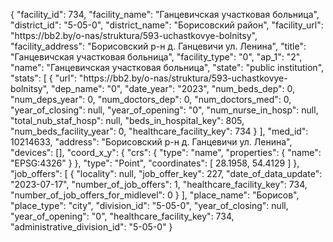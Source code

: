{
    "facility_id": 734,
    "facility_name": "Ганцевичская участковая больница",
    "district_id": "5-05-0",
    "district_name": "Борисовский район",
    "facility_url": "https:\/\/bb2.by\/o-nas\/struktura\/593-uchastkovye-bolnitsy",
    "facility_address": "Борисовский р-н д. Ганцевичи ул. Ленина",
    "title": "Ганцевичская участковая больница",
    "facility_type": "0",
    "ap_1": "2",
    "name": "Ганцевичская участковая больница",
    "state": "public institution",
    "stats": [
        {
            "url": "https:\/\/bb2.by\/o-nas\/struktura\/593-uchastkovye-bolnitsy",
            "dep_name": "0",
            "date_year": "2023",
            "num_beds_dep": 0,
            "num_deps_year": 0,
            "num_doctors_dep": 0,
            "num_doctors_med": 0,
            "year_of_closing": null,
            "year_of_opening": "0",
            "num_nurse_in_hosp": null,
            "total_nub_staf_hosp": null,
            "beds_in_hospital_key": 805,
            "num_beds_facility_year": 0,
            "healthcare_facility_key": 734
        }
    ],
    "med_id": 10214633,
    "address": "Борисовский р-н д. Ганцевичи ул. Ленина",
    "devices": [],
    "coord_x_y": {
        "crs": {
            "type": "name",
            "properties": {
                "name": "EPSG:4326"
            }
        },
        "type": "Point",
        "coordinates": [
            28.1958,
            54.4129
        ]
    },
    "job_offers": [
        {
            "locality": null,
            "job_offer_key": 227,
            "date_of_data_update": "2023-07-17",
            "number_of_job_offers": 1,
            "healthcare_facility_key": 734,
            "number_of_job_offers_for_midlevel": 0
        }
    ],
    "place_name": "Борисов",
    "place_type": "city",
    "division_id": "5-05-0",
    "year_of_closing": null,
    "year_of_opening": "0",
    "healthcare_facility_key": 734,
    "administrative_division_id": "5-05-0"
}